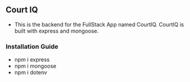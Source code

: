 ## Court IQ
* This is the backend for the FullStack App named CourtIQ. CourtIQ is built with express and mongoose.

### Installation Guide
* npm i express
* npm i mongoose
* npm i dotenv

